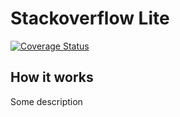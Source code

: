 # Stackoverflow Lite
[![Coverage Status](https://coveralls.io/repos/github/kbjude/-StackOverflow-lit/badge.svg?branch=develop)](https://coveralls.io/github/kbjude/-StackOverflow-lit?branch=develop)
## How it works
Some description
